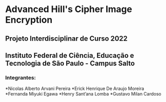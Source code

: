 # Advanced Hill's Cipher Image Encryption
## Projeto Interdisciplinar de Curso 2022
## Instituto Federal de Ciência, Educação e Tecnologia de São Paulo - Campus Salto

### Integrantes:

*Nicolas Alberto Arvani Pereira
*Erick Henrique De Araujo Moreira
*Fernanda  Miyuki Egawa
*Henry Sant’ana Lomba
*Gustavo Milan Cardoso


